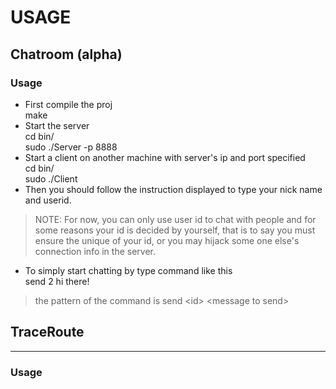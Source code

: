 USAGE
================

## Chatroom (alpha)
### Usage
* First compile the proj  
    make  
* Start the server  
    cd bin/  
    sudo ./Server -p 8888  
* Start a client on another machine with server's ip and port specified  
    cd bin/  
    sudo ./Client <ipaddress> <port>  
* Then you should follow the instruction displayed to type your nick name and userid.  
> NOTE: For now, you can only use user id to chat with people and for some reasons your id is decided by yourself, that is to say you must ensure the unique of your id, or you may hijack some one else's connection info in the server.   
* To simply start chatting by type command like this  
    send 2 hi there!  
> the pattern of the command is send \<id\> \<message to send\>  

## TraceRoute
---------------
### Usage
